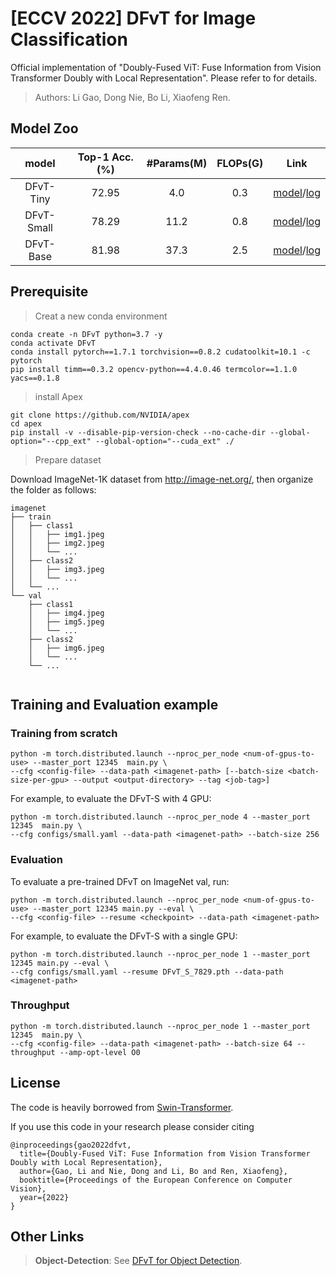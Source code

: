 # [ECCV 2022] DFvT for Image Classification

Official implementation of "Doubly-Fused ViT: Fuse Information from Vision Transformer Doubly with Local Representation". Please refer to for details.


> Authors: Li Gao, Dong Nie, Bo Li, Xiaofeng Ren.

## Model Zoo

|  model       | Top-1 Acc.(%) | #Params(M) | FLOPs(G)  | Link   |
| :-----------:  | :---------: | :----------: | :---------: | :----------: |
| DFvT-Tiny  | 72.95     | 4.0   | 0.3     | [model](https://github.com/ginobilinie/DFvT/releases/download/Classification/DFvT_T_7295.pth)/[log](https://github.com/ginobilinie/DFvT/releases/download/Classification/DFvT_T_log.txt) |
| DFvT-Small| 78.29    | 11.2    | 0.8    | [model](https://github.com/ginobilinie/DFvT/releases/download/Classification/DFvT_S_7829.pth)/[log](https://github.com/ginobilinie/DFvT/releases/download/Classification/DFvT_S_log.txt)   |
| DFvT-Base  | 81.98   | 37.3      | 2.5    | [model](https://github.com/ginobilinie/DFvT/releases/download/Classification/DFvT_B_8198.pth)/[log](https://github.com/ginobilinie/DFvT/releases/download/Classification/DFvT_B_log.txt)|
## Prerequisite
>Creat a new conda environment

```
conda create -n DFvT python=3.7 -y
conda activate DFvT
conda install pytorch==1.7.1 torchvision==0.8.2 cudatoolkit=10.1 -c pytorch
pip install timm==0.3.2 opencv-python==4.4.0.46 termcolor==1.1.0 yacs==0.1.8

```
>install Apex

```
git clone https://github.com/NVIDIA/apex
cd apex
pip install -v --disable-pip-version-check --no-cache-dir --global-option="--cpp_ext" --global-option="--cuda_ext" ./
```

>Prepare dataset

Download ImageNet-1K dataset from http://image-net.org/, then organize the folder as follows:

```
imagenet
├── train
│   ├── class1
│   │   ├── img1.jpeg
│   │   ├── img2.jpeg
│   │   └── ...
│   ├── class2
│   │   ├── img3.jpeg
│   │   └── ...
│   └── ...
└── val
    ├── class1
    │   ├── img4.jpeg
    │   ├── img5.jpeg
    │   └── ...
    ├── class2
    │   ├── img6.jpeg
    │   └── ...
    └── ...


```

## Training and Evaluation example

### Training from scratch
```
python -m torch.distributed.launch --nproc_per_node <num-of-gpus-to-use> --master_port 12345  main.py \ 
--cfg <config-file> --data-path <imagenet-path> [--batch-size <batch-size-per-gpu> --output <output-directory> --tag <job-tag>]
```
For example, to evaluate the DFvT-S with 4 GPU:
```
python -m torch.distributed.launch --nproc_per_node 4 --master_port 12345  main.py \
--cfg configs/small.yaml --data-path <imagenet-path> --batch-size 256
```

### Evaluation

To evaluate a pre-trained DFvT on ImageNet val, run:
```
python -m torch.distributed.launch --nproc_per_node <num-of-gpus-to-use> --master_port 12345 main.py --eval \
--cfg <config-file> --resume <checkpoint> --data-path <imagenet-path> 
```
For example, to evaluate the DFvT-S with a single GPU:
```
python -m torch.distributed.launch --nproc_per_node 1 --master_port 12345 main.py --eval \
--cfg configs/small.yaml --resume DFvT_S_7829.pth --data-path <imagenet-path>
```
### Throughput

```
python -m torch.distributed.launch --nproc_per_node 1 --master_port 12345  main.py \
--cfg <config-file> --data-path <imagenet-path> --batch-size 64 --throughput --amp-opt-level O0
```

## License
The code is heavily borrowed from [Swin-Transformer](https://github.com/microsoft/Swin-Transformer).

If you use this code in your research please consider citing
```
@inproceedings{gao2022dfvt,
  title={Doubly-Fused ViT: Fuse Information from Vision Transformer Doubly with Local Representation},
  author={Gao, Li and Nie, Dong and Li, Bo and Ren, Xiaofeng},
  booktitle={Proceedings of the European Conference on Computer Vision},
  year={2022}
}
```
## Other Links

> **Object-Detection**: See [DFvT for Object Detection](https://github.com/ginobilinie/DFvT/tree/Object-Detection).
